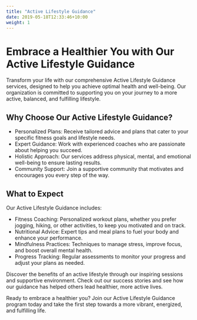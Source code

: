 ```yaml
---
title: "Active Lifestyle Guidance"
date: 2019-05-18T12:33:46+10:00
weight: 1
---
```


<!-- ![Accounting Services](/images/austin-distel-nGc5RT2HmF0-unsplash.jpg) -->
<!--  -->
# Embrace a Healthier You with Our Active Lifestyle Guidance

Transform your life with our comprehensive Active Lifestyle Guidance services, designed to help you achieve optimal health and well-being. Our organization is committed to supporting you on your journey to a more active, balanced, and fulfilling lifestyle.

## Why Choose Our Active Lifestyle Guidance?

- Personalized Plans: Receive tailored advice and plans that cater to your specific fitness goals and lifestyle needs.
- Expert Guidance: Work with experienced coaches who are passionate about helping you succeed.
- Holistic Approach: Our services address physical, mental, and emotional well-being to ensure lasting results.
- Community Support: Join a supportive community that motivates and encourages you every step of the way.

## What to Expect

Our Active Lifestyle Guidance includes:

- Fitness Coaching: Personalized workout plans, whether you prefer jogging, hiking, or other activities, to keep you motivated and on track.
- Nutritional Advice: Expert tips and meal plans to fuel your body and enhance your performance.
- Mindfulness Practices: Techniques to manage stress, improve focus, and boost overall mental health.
- Progress Tracking: Regular assessments to monitor your progress and adjust your plans as needed.
  
Discover the benefits of an active lifestyle through our inspiring sessions and supportive environment. Check out our success stories and see how our guidance has helped others lead healthier, more active lives.

Ready to embrace a healthier you? Join our Active Lifestyle Guidance program today and take the first step towards a more vibrant, energized, and fulfilling life.

<!-- ## Enhancing Qualitative Characteristics

### Verifiability

Verifiability implies consensus between the different knowledgeable and independent users of financial information. Such information must be supported by sufficient evidence to follow the principle of objectivity.

### Comparability

Comparability is the uniform application of accounting methods across entities in the same industry. The principle of consistency is under comparability. Consistency is the uniform application of accounting across points in time within an entity.

### Understandability

Understandability means that accounting reports should be expressed as clearly as possible and should be understood by those to whom the information is relevant.
Timeliness: Timeliness implies that financial information must be presented to the users before a decision is to be made.

---

## Statement of cash flows

The statement of cash flows considers the inputs and outputs in concrete cash within a stated period. The general template of a cash flow statement is as follows: Cash Inflow - Cash Outflow + Opening Balance = Closing Balance

| Cash Inflow | Outflow   | Opening Balance |
| ----------- | --------- | --------------- |
| _Monday_    | `Tuesday` | **Wednesday**   |
| 1           | 2         | 3               |

**Example 1:** in the beginning of September, Ellen started out with $5 in her bank account. During that same month, Ellen borrowed $20 from Tom. At the end of the month, Ellen bought a pair of shoes for $7. Ellen's cash flow statement for the month of September looks like this:

- Cash inflow: $20
- Cash outflow:$7
- Opening balance: $5
- Closing balance: $20 – $7 + $5 = $18

**Example 2:** in the beginning of June, WikiTables, a company that buys and resells tables, sold 2 tables. They'd originally bought the tables for $25 each, and sold them at a price of $50 per table. The first table was paid out in cash however the second one was bought in credit terms. WikiTables' cash flow statement for the month of June looks like this:

> **Important:** the cash flow statement only considers the exchange of actual cash, and ignores what the person in question owes or is owed.

## Statement of financial position (balance sheet)

The balance sheet is the financial statement showing a firm's assets, liabilities and equity (capital) at a set point in time, usually the end of the fiscal year reported on the accompanying income statement.

- **fixed assets**
  - property
  - building
  - equipment (such as factory machinery)
- **intangible assets**
  - copyrights
  - trademarks
  - patents
    - pending
    - international
- goodwill

Owner's equity, sometimes referred to as net assets, is represented differently depending on the type of business ownership. Business ownership can be in the form of a sole proprietorship, partnership, or a corporation. For a corporation, the owner's equity portion usually shows common stock, and retained earnings (earnings kept in the company). Retained earnings come from the retained earnings statement, prepared prior to the balance sheet. --> 
